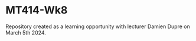 # MT414-Wk8
Repository created as a learning opportunity with lecturer Damien Dupre on March 5th 2024. 
